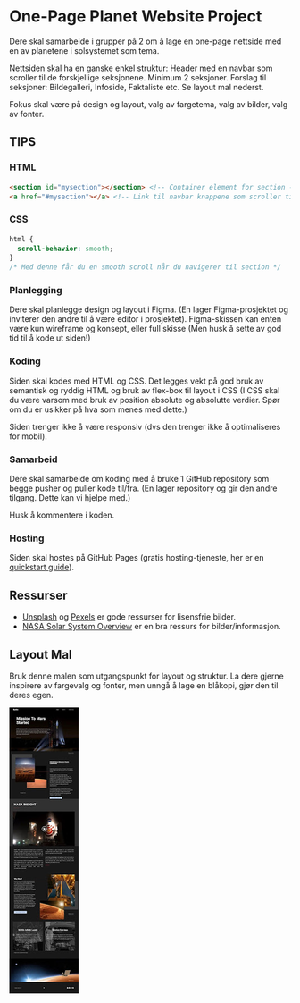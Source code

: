 # One-Page Planet Website Project

Dere skal samarbeide i grupper på 2 om å lage en one-page nettside med en av planetene i solsystemet som tema.

Nettsiden skal ha en ganske enkel struktur: Header med en navbar som scroller til de forskjellige seksjonene. Minimum 2 seksjoner. Forslag til seksjoner: Bildegalleri, Infoside, Faktaliste etc. Se layout mal nederst.

Fokus skal være på design og layout, valg av fargetema, valg av bilder, valg av fonter.

## TIPS

### HTML
```html
<section id="mysection"></section> <!-- Container element for section -->
<a href="#mysection"></a> <!-- Link til navbar knappene som scroller til section -->
```

### CSS
```css
html {
  scroll-behavior: smooth;
}
/* Med denne får du en smooth scroll når du navigerer til section */
```

### Planlegging

Dere skal planlegge design og layout i Figma. (En lager Figma-prosjektet og inviterer den andre til å være editor i prosjektet). Figma-skissen kan enten være kun wireframe og konsept, eller full skisse (Men husk å sette av god tid til å kode ut siden!)

### Koding

Siden skal kodes med HTML og CSS. Det legges vekt på god bruk av semantisk og ryddig HTML og bruk av flex-box til layout i CSS (I CSS skal du være varsom med bruk av position absolute og absolutte verdier. Spør om du er usikker på hva som menes med dette.)

Siden trenger ikke å være responsiv (dvs den trenger ikke å optimaliseres for mobil).

### Samarbeid

Dere skal samarbeide om koding med å bruke 1 GitHub repository som begge pusher og puller kode til/fra. (En lager repository og gir den andre tilgang. Dette kan vi hjelpe med.)

Husk å kommentere i koden.

### Hosting

Siden skal hostes på GitHub Pages (gratis hosting-tjeneste, her er en [quickstart guide](https://docs.github.com/en/pages/quickstart)).

## Ressurser
- [Unsplash](https://unsplash.com/) og [Pexels](https://www.pexels.com/) er gode ressurser for lisensfrie bilder.
- [NASA Solar System Overview](https://solarsystem.nasa.gov/planets/overview/) er en bra ressurs for bilder/informasjon.

## Layout Mal

Bruk denne malen som utgangspunkt for layout og struktur. La dere gjerne inspirere av fargevalg og fonter, men unngå å lage en blåkopi, gjør den til deres egen.

![Planeteksempel](assets/img/planeteksempel.png)
